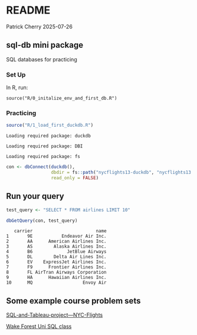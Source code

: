 # README
Patrick Cherry
2025-07-26

## sql-db mini package

SQL databases for practicing

### Set Up

In R, run:

    source("R/0_initalize_env_and_first_db.R")

### Practicing

``` r
source("R/1_load_first_duckdb.R")
```

    Loading required package: duckdb

    Loading required package: DBI

    Loading required package: fs

``` r
con <- dbConnect(duckdb(),
                 dbdir = fs::path("nycflights13-duckdb", "nycflights13.duckdb"),
                 read_only = FALSE)
```

## Run your query

``` r
test_query <- "SELECT * FROM airlines LIMIT 10"

dbGetQuery(con, test_query)
```

       carrier                        name
    1       9E           Endeavor Air Inc.
    2       AA      American Airlines Inc.
    3       AS        Alaska Airlines Inc.
    4       B6             JetBlue Airways
    5       DL        Delta Air Lines Inc.
    6       EV    ExpressJet Airlines Inc.
    7       F9      Frontier Airlines Inc.
    8       FL AirTran Airways Corporation
    9       HA      Hawaiian Airlines Inc.
    10      MQ                   Envoy Air

## Some example course problem sets

[SQL-and-Tableau-project—NYC-Flights](https://github.com/clairehutin/SQL-and-Tableau-project---NYC-Flights)

[Wake Forest Uni SQL
class](https://sta279-f23.github.io/class_activities/ca_lecture_18.html)
